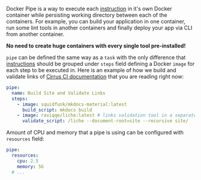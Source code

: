 Docker Pipe is a way to execute each [instruction](writing-tasks.md#supported-instructions) in it's own Docker container
while persisting working directory between each of the containers. For example, you can build your application in 
one container, run some lint tools in another containers and finally deploy your app via CLI from another container.

**No need to create huge containers with every single tool pre-installed!**

`pipe` can be defined the same way as a `task` with the only difference that [instructions](writing-tasks.md#supported-instructions)
should be grouped under `steps` field defining a Docker `image` for each step to be executed in. Here is an example of how
we build and validate links of [Cirrus CI documentation](https://github.com/cirruslabs/cirrus-ci-docs) that you are reading right now:

```yaml
pipe:
  name: Build Site and Validate Links
  steps:
    - image: squidfunk/mkdocs-material:latest
      build_script: mkdocs build
    - image: raviqqe/liche:latest # links validation tool in a separate container
      validate_script: /liche --document-root=site --recursive site/
```

Amount of CPU and memory that a pipe is using can be configured with `resources` field:

```yaml
pipe:
  resources:
    cpu: 2.5
    memory: 5G
  # ...
```
